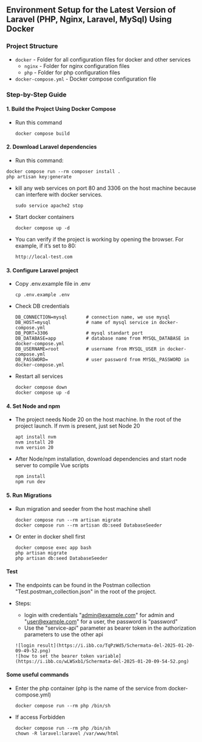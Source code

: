 ## Environment Setup for the Latest Version of Laravel (PHP, Nginx, Laravel, MySql) Using Docker

### Project Structure

- `docker` - Folder for all configuration files for docker and other services
    - `nginx` - Folder for nginx configuration files
    - `php` - Folder for php configuration files
- `docker-compose.yml` - Docker compose configuration file

### Step-by-Step Guide


#### 1. Build the Project Using Docker Compose

- Run this command
  
  ```
  docker compose build
  ```

#### 2. Download Laravel dependencies

-  Run this command:

  ```
  docker compose run --rm composer install .
  php artisan key:generate
  ```

- kill any web services on port 80 and 3306 on the host machine because can interfere with docker services.

  ```
  sudo service apache2 stop
  ```

- Start docker containers

  ```
  docker compose up -d
  ```

- You can verify if the project is working by opening the browser. For example, if it’s set to 80:

  ```
  http://local-test.com
  ```

#### 3. Configure Laravel project 
 

- Copy .env.example file in .env

  ```
  cp .env.example .env
  ```

- Check DB credentials
  ```
  DB_CONNECTION=mysql       # connection name, we use mysql
  DB_HOST=mysql             # name of mysql service in docker-compose.yml
  DB_PORT=3306              # mysql standart port 
  DB_DATABASE=app           # database name from MYSQL_DATABASE in docker-compose.yml
  DB_USERNAME=root          # username from MYSQL_USER in docker-compose.yml
  DB_PASSWORD=              # user password from MYSQL_PASSWORD in docker-compose.yml
  ```
- Restart all services
  
  ```
  docker compose down
  docker compose up -d
  ```
#### 4. Set Node and npm
  
- The project needs Node 20 on the host machine. In the root of the project launch. If nvm is present, just set Node 20
  
  ```
  apt install nvm
  nvm install 20
  nvm version 20

- After Node/npm installation, download dependencies and start node server to compile Vue scripts
  
  ```
  npm install
  npm run dev
  ```

#### 5. Run Migrations
- Run migration and seeder from the host machine shell

  ```
  docker compose run --rm artisan migrate
  docker compose run --rm artisan db:seed DatabaseSeeder
  ```

- Or enter in docker shell first
  
  ```
  docker compose exec app bash
  php artisan migrate
  php artisan db:seed DatabaseSeeder
  ```

#### Test
- The endpoints can be found in the Postman collection "Test.postman_collection.json" in the root of the project. 
- Steps:
  - login with credentials "admin@example.com" for admin and "user@example.com" for a user, the password is "password"
  - Use the "service-api" parameter as bearer token in the authorization parameters to use the other api
  
  ```
  ![login result](https://i.ibb.co/TqPzWd5/Schermata-del-2025-01-20-09-49-52.png)
  ![how to set the bearer token variable](https://i.ibb.co/wLWSxb1/Schermata-del-2025-01-20-09-54-52.png)
  ```

#### Some useful commands

- Enter the php container (php is the name of the service from docker-compose.yml)

  ```
  docker compose run --rm php /bin/sh

  ```

- If access Forbidden

  ```
  docker compose run --rm php /bin/sh
  chown -R laravel:laravel /var/www/html
  ```


